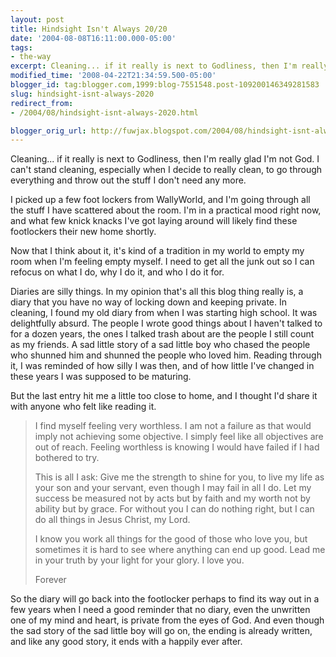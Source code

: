 ```yaml
---
layout: post
title: Hindsight Isn't Always 20/20
date: '2004-08-08T16:11:00.000-05:00'
tags:
- the-way
excerpt: Cleaning... if it really is next to Godliness, then I'm really glad I'm not God.
modified_time: '2008-04-22T21:34:59.500-05:00'
blogger_id: tag:blogger.com,1999:blog-7551548.post-109200146349281583
slug: hindsight-isnt-always-2020
redirect_from: 
- /2004/08/hindsight-isnt-always-2020.html

blogger_orig_url: http://fuwjax.blogspot.com/2004/08/hindsight-isnt-always-2020.html
---
```


Cleaning... if it really is next to Godliness, then I'm really glad I'm not God.  I can't stand cleaning, especially when I decide to really clean, to go through everything and throw out the stuff I don't need any more.

I picked up a few foot lockers from WallyWorld, and I'm going through all the stuff I have scattered about the room.  I'm in a practical mood right now, and what few knick knacks I've got laying around will likely find these footlockers their new home shortly.

Now that I think about it, it's kind of a tradition in my world to empty my room when I'm feeling empty myself.  I need to get all the junk out so I can refocus on what I do, why I do it, and who I do it for.

Diaries are silly things.  In my opinion that's all this blog thing really is, a diary that you have no way of locking down and keeping private.  In cleaning, I found my old diary from when I was starting high school.  It was delightfully absurd.  The people I wrote good things about I haven't talked to for a dozen years, the ones I talked trash about are the people I still count as my friends.  A sad little story of a sad little boy who chased the people who shunned him and shunned the people who loved him.  Reading through it, I was reminded of how silly I was then, and of how little I've changed in these years I was supposed to be maturing.

But the last entry hit me a little too close to home, and I thought I'd share it with anyone who felt like reading it.

> I find myself feeling very worthless.  I am not a failure as that would imply not achieving some objective.  I simply feel like all objectives are out of reach.  Feeling worthless is knowing I would have failed if I had bothered to try.
> 
> This is all I ask: Give me the strength to shine for you, to live my life as your son and your servant, even though I may fail in all I do.  Let my success be measured not by acts but by faith and my worth not by ability but by grace.  For without you I can do nothing right, but I can do all things in Jesus Christ, my Lord.
> 
> I know you work all things for the good of those who love you, but sometimes it is hard to see where anything can end up good.  Lead me in your truth by your light for your glory.  I love you.
> 
> Forever

So the diary will go back into the footlocker perhaps to find its way out in a few years when I need a good reminder that no diary, even the unwritten one of my mind and heart, is private from the eyes of God.  And even though the sad story of the sad little boy will go on, the ending is already written, and like any good story, it ends with a happily ever after.

